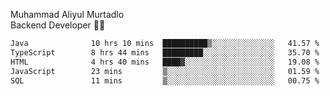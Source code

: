 Muhammad Aliyul Murtadlo
<br>
Backend Developer 👨‍💻
<br>
<!--START_SECTION:waka-->

```txt
Java              10 hrs 10 mins  ██████████▒░░░░░░░░░░░░░░   41.57 %
TypeScript        8 hrs 44 mins   █████████░░░░░░░░░░░░░░░░   35.70 %
HTML              4 hrs 40 mins   ████▓░░░░░░░░░░░░░░░░░░░░   19.08 %
JavaScript        23 mins         ▒░░░░░░░░░░░░░░░░░░░░░░░░   01.59 %
SQL               11 mins         ▒░░░░░░░░░░░░░░░░░░░░░░░░   00.75 %
```

<!--END_SECTION:waka-->
